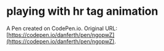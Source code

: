 # playing with hr tag animation

A Pen created on CodePen.io. Original URL: [https://codepen.io/danferth/pen/ngopwZ](https://codepen.io/danferth/pen/ngopwZ).


